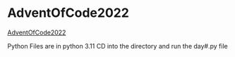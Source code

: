 # AdventOfCode2022
[AdventOfCode2022](https://adventofcode.com/2022)

Python Files are in python 3.11
CD into the directory and run the day#.py file
